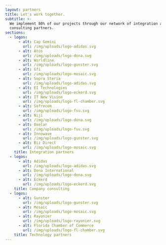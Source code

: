 ```yaml
---
layout: partners
title: Let's work together.
subtitle: >-
  We implement 80% of our projects through our network of integration and
  consulting partners. 
sections:
  - logos:
      - alt: Cap Gemini
        url: /img/uploads/logo-adidas.svg
      - alt: Atos
        url: /img/uploads/logo-dona.svg
      - alt: Worldline
        url: /img/uploads/logo-gunster.svg
      - alt: Gfi
        url: /img/uploads/logo-mosaic.svg
      - alt: Sopra Steria
        url: /img/uploads/logo-adidas.svg
      - alt: EI Technologies
        url: /img/uploads/logo-eckerd.svg
      - alt: IT New Vision
        url: /img/uploads/logo-fl-chamber.svg
      - alt: Sofrecom
        url: /img/uploads/logo-fsu.svg
      - alt: Niji
        url: /img/uploads/logo-dona.svg
      - alt: Oxelar
        url: /img/uploads/logo-fsu.svg
      - alt: Innowave
        url: /img/uploads/logo-gunster.svg
      - alt: Biz Direct
        url: /img/uploads/logo-mosaic.svg
    title: Integration partners
  - logos:
      - alt: Adidas
        url: /img/uploads/logo-adidas.svg
      - alt: Dona International
        url: /img/uploads/logo-dona.svg
      - alt: Eckerd
        url: /img/uploads/logo-eckerd.svg
    title: Company consulting
  - logos:
      - alt: Gunster
        url: /img/uploads/logo-gunster.svg
      - alt: Mosaic
        url: /img/uploads/logo-mosaic.svg
      - alt: Rayonier
        url: /img/uploads/logo-rayonier.svg
      - alt: Florida Chamber of Commerce
        url: /img/uploads/logo-fl-chamber.svg
    title: Technology partners
---
```


